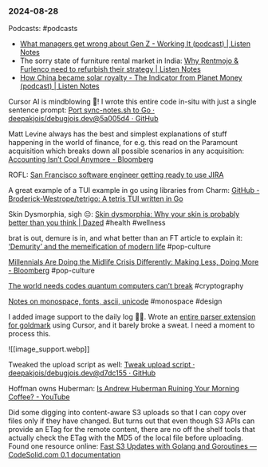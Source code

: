 ### 2024-08-28

Podcasts: #podcasts 
* [What managers get wrong about Gen Z - Working It (podcast) | Listen Notes](https://lnns.co/WY20Uf7dINm)
* The sorry state of furniture rental market in India: [Why Rentmojo & Furlenco need to refurbish their strategy | Listen Notes](https://lnns.co/IRDSdhn_qGr)
* [How China became solar royalty - The Indicator from Planet Money (podcast) | Listen Notes](https://lnns.co/x_Rfq2bpz5A)

Cursor AI is mindblowing 🤯! I wrote this entire code in-situ with just a single sentence prompt: [Port sync-notes.sh to Go · deepakjois/debugjois.dev@5a005d4 · GitHub](https://github.com/deepakjois/debugjois.dev/commit/5a005d490072565514dc13551d19ee8a256ca6b2)

Matt Levine always has the best and simplest explanations of stuff happening in the world of finance, for e.g. this read on the Paramount acquisition which breaks down all possible scenarios in any acquisition: [Accounting Isn’t Cool Anymore - Bloomberg](https://www.bloomberg.com/opinion/articles/2024-08-27/accounting-isn-t-cool-anymore?srnd=undefined&sref=6rqLu4ZS)

ROFL: [San Francisco software engineer getting ready to use JIRA](https://x.com/auchenberg/status/1828511002914402620)

A great example of a TUI example in go using libraries from Charm: [GitHub - Broderick-Westrope/tetrigo: A tetris TUI written in Go](https://github.com/Broderick-Westrope/tetrigo/tree/main)

Skin Dysmorphia, sigh 😔: [Skin dysmorphia: Why your skin is probably better than you think | Dazed](https://www.dazeddigital.com/beauty/article/64392/1/skin-dysmorphia-why-your-skin-is-probably-better-than-you-think-it-is) #health #wellness

brat is out, demure is in, and what better than an FT article to explain it: [‘Demurity’ and the memeification of modern life](https://on.ft.com/3XiXCIu) #pop-culture

[Millennials Are Doing the Midlife Crisis Differently: Making Less, Doing More - Bloomberg](https://www.bloomberg.com/news/articles/2023-02-15/millennials-are-doing-the-midlife-crisis-differently-making-less-doing-more?utm_source=website&utm_medium=share&utm_campaign=copy) #pop-culture 

[The world needs codes quantum computers can’t break](https://www.economist.com/science-and-technology/2024/08/21/the-world-needs-codes-quantum-computers-cant-break) #cryptography

[Notes on monospace, fonts, ascii, unicode](https://wonger.dev/posts/monospace-dump#web) #monospace #design

I added image support to the daily log 🕺🏽. Wrote an [entire parser extension for goldmark](https://github.com/deepakjois/debugjois.dev/blob/7ca9827e9d558499f8bcf4a6427b5e0286e0955c/obsidian_image.go) using Cursor, and it barely broke a sweat. I need a moment to process this.

![[image_support.webp]]

Tweaked the upload script as well: [Tweak upload script · deepakjois/debugjois.dev@d7dc155 · GitHub](https://github.com/deepakjois/debugjois.dev/commit/d7dc155c2aaaef9f799889c3a58ce51fdf23bc95)

Hoffman owns Huberman: [Is Andrew Huberman Ruining Your Morning Coffee? - YouTube](https://www.youtube.com/watch?v=yCJr49GU9yY)

Did some digging into content-aware S3 uploads so that I can copy over files only if they have changed. But turns out that even though S3 APIs can provide an ETag for the remote content, there are no off the shelf tools that actually check the ETag with the MD5 of the local file before uploading. Found one resource online: [Fast S3 Updates with Golang and Goroutines — CodeSolid.com 0.1 documentation](https://codesolid.com/optimizing-aws-s3-uploads-with-golang-and-goroutines/)
